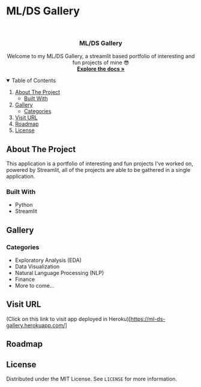 # ML/DS Gallery

<!-- MAIN -->
<br />
<p align="center">
  <h3 align="center">ML/DS Gallery</h3>

  <p align="center">
    Welcome to my ML/DS Gallery, a streamlit based portfolio of interesting and fun projects of mine 😎
    <br />
    <a href="https://github.com/deTECtFakeNews/ml_ds_gallery"><strong>Explore the docs »</strong></a>
    <br />
  
  </p>
</p>

<!-- TABLE OF CONTENTS -->
<details open="open">
  <summary>Table of Contents</summary>
  <ol>
    <li>
      <a href="#about-the-project">About The Project</a>
      <ul>
        <li><a href="#built-with">Built With</a></li>
      </ul>
    </li>
    <li>
      <a href="#getting-started">Gallery</a>
      <ul>
        <li><a href="#prerequisites">Categories</a></li>
      </ul>
    </li>
    <li><a href="#usage">Visit URL</a></li>
    <li><a href="#roadmap">Roadmap</a></li>
    <li><a href="#license">License</a></li>
  </ol>
</details>

<!-- ABOUT THE PROJECT -->
## About The Project

This application is a portfolio of interesting and fun projects I've worked on, powered by Streamlit, all of the projects are able to be gathered in a single application.

### Built With

* Python
* Streamlit

<!-- Gallery -->
## Gallery

### Categories

* Exploratory Analysis (EDA)
* Data Visualization
* Natural Language Processing (NLP)
* Finance
* More to come...
  
<!-- VISIT URL -->
## Visit URL

(Click on this link to visit app deployed in Heroku)[https://ml-ds-gallery.herokuapp.com/]

<!-- ROADMAP -->
## Roadmap

<!-- LICENSE -->
## License

Distributed under the MIT License. See `LICENSE` for more information.
